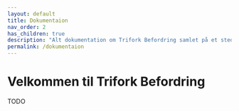 ```yaml
---
layout: default
title: Dokumentaion
nav_order: 2
has_children: true
description: "Alt dokumentation om Trifork Befordring samlet på et sted!"
permalink: /dokumentaion
---
```


# Velkommen til Trifork Befordring

TODO
